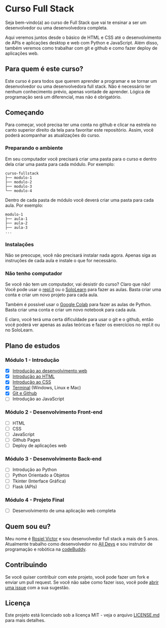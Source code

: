 # Curso Full Stack
Seja bem-vindo(a) ao curso de Full Stack que vai te ensinar a ser um desenvolvedor ou uma desenvolvedora completa.

Aqui veremos juntos desde o básico de HTML e CSS até o desenvolvimento de APIs e aplicações desktop e web com Python e JavaScript. Além disso, também veremos como trabalhar com git e github e como fazer deploy de aplicações web.

## Para quem é este curso?
Este curso é para todos que querem aprender a programar e se tornar um desenvolvedor ou uma desenvolvedora full stack. Não é necessário ter nenhum conhecimento prévio, apenas vontade de aprender. Lógica de programação será um diferencial, mas não é obrigatório.

## Começando
Para começar, você precisa ter uma conta no github e clicar na estrela no canto superior direito da tela para favoritar este repositório. Assim, você poderá acompanhar as atualizações do curso.

### Preparando o ambiente
Em seu computador você precisará criar uma pasta para o curso e dentro dela criar uma pasta para cada módulo. Por exemplo:
```
curso-fullstack
├── modulo-1
├── modulo-2
├── modulo-3
└── modulo-4
```

Dentro de cada pasta de módulo você deverá criar uma pasta para cada aula. Por exemplo:
```
modulo-1
├── aula-1
├── aula-2
├── aula-3
...
```
### Instalações
Não se preocupe, você não precisará instalar nada agora. Apenas siga as instruções de cada aula e instale o que for necessário.

### Não tenho computador
Se você não tem um computador, vai desistir do curso? Claro que não! Você pode usar o [repl.it](https://repl.it) ou o [SoloLearn](https://www.sololearn.com) para fazer as aulas. Basta criar uma conta e criar um novo projeto para cada aula.

Também é possível usar o [Google Colab](https://colab.research.google.com) para fazer as aulas de Python. Basta criar uma conta e criar um novo notebook para cada aula.

E claro, você terá uma certa dificuldade para usar o git e o github, então você poderá ver apenas as aulas teóricas e fazer os exercícios no repl.it ou no SoloLearn.

## Plano de estudos

### Módulo 1 - Introdução
- [x] [Introdução ao desenvolvimento web](./docs/modulo-1/introducao-ao-desenvolvimento-web.md)
- [x] [Introdução ao HTML](./docs/modulo-1/introducao-ao-HTML.md)
- [x] [Introdução ao CSS](./docs/modulo-1/introducao-ao-CSS.md)
- [x] [Terminal](./docs/modulo-1/terminais.md) (Windows, Linux e Mac)
- [x] [Git e Github](./docs/modulo-1/introducao-ao-git-github.md)
- [ ] Introdução ao JavaScript

### Módulo 2 - Desenvolvimento Front-end
- [ ] HTML
- [ ] CSS
- [ ] JavaScript
- [ ] Github Pages
- [ ] Deploy de aplicações web

### Módulo 3 - Desenvolvimento Back-end
- [ ] Introdução ao Python
- [ ] Python Orientado a Objetos
- [ ] Tkinter (Interface Gráfica)
- [ ] Flask (APIs)

### Módulo 4 - Projeto Final
- [ ] Desenvolvimento de uma aplicação web completa

## Quem sou eu?
Meu nome é [Rosiel Victor](https://github.com/misterioso013) e sou desenvolvedor full stack a mais de 5 anos. Atualmente trabalho como desenvolvedor no [All Devs](https://all.dev.br) e sou instrutor de programação e robótica na [codeBuddy](https://codebuddy.com.br).

## Contribuindo
Se você quiser contribuir com este projeto, você pode fazer um fork e enviar um pull request. Se você não sabe como fazer isso, você pode [abrir uma issue](https://github.com/misterioso013/curso-fullstack/issues/new) com a sua sugestão.

## Licença
Este projeto está licenciado sob a licença MIT - veja o arquivo [LICENSE.md](LICENSE.md) para mais detalhes.
